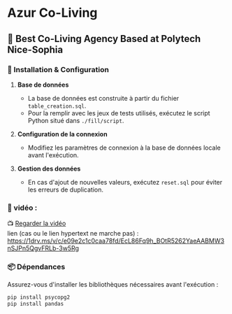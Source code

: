 # Azur Co-Living  

## 🏡 Best Co-Living Agency Based at Polytech Nice-Sophia  

### 📌 Installation & Configuration  

1. **Base de données**  
   - La base de données est construite à partir du fichier `table_creation.sql`.  
   - Pour la remplir avec les jeux de tests utilisés, exécutez le script Python situé dans `./fill/script`.  

2. **Configuration de la connexion**  
   - Modifiez les paramètres de connexion à la base de données locale avant l'exécution.  

3. **Gestion des données**  
   - En cas d'ajout de nouvelles valeurs, exécutez `reset.sql` pour éviter les erreurs de duplication.  

### 🎥 vidéo :

📺 [Regarder la vidéo](https://1drv.ms/v/c/e09e2c1c0caa78fd/EcL86Fq9h_BOtR5262YaeAABMW3nSJPn5QgvFRLb-3w5Rg) <br>
lien (cas ou le lien hypertext ne marche pas) : https://1drv.ms/v/c/e09e2c1c0caa78fd/EcL86Fq9h_BOtR5262YaeAABMW3nSJPn5QgvFRLb-3w5Rg



### 📦 Dépendances  

Assurez-vous d'installer les bibliothèques nécessaires avant l'exécution :  

```bash
pip install psycopg2
pip install pandas

